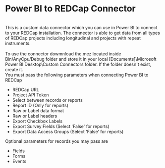 # Power BI to REDCap Connector
<br>This is a custom data connector which you can use in Power BI to connect to your REDCap installation. The connector is able to get data from all types of REDCap projects including longitudinal and projects with repeat instruments.<br/>
<br>To use the connector dowmnload the.mez located inside Bin/AnyCpu/Debug folder and store it in your local [Documents]\Microsoft Power BI Desktop\Custom Connectors folder.  If the folder doesn't exist, create it. <br/>
You must pass the following parameters when connecting Power BI to REDCap
<ul>
  <li>REDCap URL</li>
  <li>Project API Token</li>
  <li>Select between records or reports</li>
   <li>Report ID (Only for reports)</li>
  <li>Raw or Label data format</li>
  <li>Raw or Label headers</li>
  <li>Export Checkbox Labels</li>
  <li>Export Survey Fields (Select 'False' for reports)</li>
  <li>Export Data Access Groups (Select 'False' for reports)</li>
  </ul>
 Optional parameters for records you may pass are
 <ul>
  <li>Fields</li>
  <li>Forms</li>
  <li>Events</li>
  </ul>


